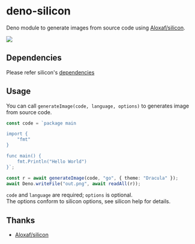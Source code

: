 # deno-silicon
Deno module to generate images from source code using [Aloxaf/silicon](https://github.com/Aloxaf/silicon).

![](https://i.gyazo.com/ab38b1037f15fb0c8132264ced695067.png)

## Dependencies
Please refer silicon's [dependencies](https://github.com/Aloxaf/silicon#dependencies)

## Usage
You can call `generateImage(code, language, options)` to generates image from source code.

```typescript
const code = `package main

import {
    "fmt"
}

func main() {
    fmt.Println("Hello World")
}`;

const r = await generateImage(code, "go", { theme: "Dracula" });
await Deno.writeFile("out.png", await readAll(r));
```

`code` and `language` are required; `options` is optional.  
The options conform to silicon options, see silicon help for details.

## Thanks
- [Aloxaf/silicon](https://github.com/Aloxaf/silicon)

